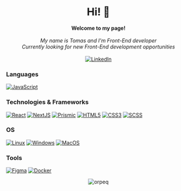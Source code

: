 <h1 align="center">Hi! 👋</h1>

<p align="center">
    <b>Welcome to my page!</b><br><br>
    <i>
        My name is Tomas and I'm Front-End developer<br>
        Currently looking for new Front-End development opportunities<br>
    </i><br>
    <a href="https://www.linkedin.com/in/antanaitis-tomas/">
        <img src="https://img.shields.io/badge/LinkedIn-blue?style=flat-square&logo=linkedin" alt="LinkedIn">
    </a>
</p>

### Languages

[![JavaScript](https://img.shields.io/badge/javascript-black?style=for-the-badge&logo=javascript)](https://github.com/orpeq)

### Technologies & Frameworks
[![React](https://img.shields.io/badge/react-black?style=for-the-badge&logo=react)](https://github.com/orpeq)
[![NextJS](https://img.shields.io/badge/next-black?style=for-the-badge&logo=next)](https://github.com/orpeq)
[![Prismic](https://img.shields.io/badge/prismic-black?style=for-the-badge&logo=prismic)](https://github.com/orpeq)
[![HTML5](https://img.shields.io/badge/html5-black?style=for-the-badge&logo=html5)](https://hub.docker.com/u/orpeq)
[![CSS3](https://img.shields.io/badge/css3-black?style=for-the-badge&logo=css3)](https://hub.docker.com/u/orpeq)
[![SCSS](https://img.shields.io/badge/scss-black?style=for-the-badge&logo=scss)](https://hub.docker.com/u/orpeq)


### OS
[![Linux](https://img.shields.io/badge/linux-black?style=for-the-badge&logo=Linux)](https://github.com/orpeq)
[![Windows](https://img.shields.io/badge/Windows-black?style=for-the-badge&logo=Windows)](https://github.com/orpeq)
[![MacOS](https://img.shields.io/badge/MacOS-black?style=for-the-badge&logo=MacOs)](https://github.com/orpeq)

### Tools
[![Figma](https://img.shields.io/badge/figma-black?style=for-the-badge&logo=figma)](https://hub.docker.com/u/orpeq)
[![Docker](https://img.shields.io/badge/docker-black?style=for-the-badge&logo=docker)](https://hub.docker.com/u/orpeq)


<div align="center">
<p><img align="center" src="https://github-readme-stats.vercel.app/api/top-langs?username=orpeq&show_icons=true&locale=en&layout=compact" alt="orpeq" /></p>
<!-- <p><img align="center" src="https://github-readme-streak-stats.herokuapp.com/?user=orpeq&" alt="orpeq" /></p> -->
</div>
